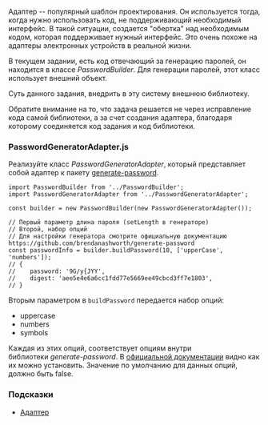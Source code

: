 Адаптер -- популярный шаблон проектирования. Он используется тогда, когда нужно использовать код, не поддерживающий необходимый интерфейс. В такой ситуации, создается "обертка" над необходимым кодом, которая поддерживает нужный интерфейс. Это очень похоже на адаптеры электронных устройств в реальной жизни.

В текущем задании, есть код отвечающий за генерацию паролей, он находится в классе *PasswordBuilder*. Для генерации паролей, этот класс использует внешний объект.

Суть данного задания, внедрить в эту систему внешнюю библиотеку.

Обратите внимание на то, что задача решается не через исправление кода самой библиотеки, а за счет создания адаптера, благодаря которому соединяется код задания и код библиотеки.

### PasswordGeneratorAdapter.js

Реализуйте класс *PasswordGeneratorAdapter*, который представляет собой адаптер к пакету [generate-password](https://github.com/brendanashworth/generate-password).

```
import PasswordBuilder from '../PasswordBuilder';
import PasswordGeneratorAdapter from '../PasswordGeneratorAdapter';

const builder = new PasswordBuilder(new PasswordGeneratorAdapter());

// Первый параметр длина пароля (setLength в генераторе)
// Второй, набор опций
// Для настройки генератора смотрите официальную документацию https://github.com/brendanashworth/generate-password
const passwordInfo = builder.buildPassword(10, ['upperCase', 'numbers']);
// {
//    password: '9G/y{JYY',
//    digest: 'aee5e4e6a6cc1fdd77e5669ee49cbcd3ff7e1803',
// }

```

Вторым параметром в `buildPassword` передается набор опций:

-   uppercase
-   numbers
-   symbols

Каждая из этих опций, соответствует опциям внутри библиотеки *generate-password*. В [официальной документации](https://github.com/brendanashworth/generate-password#usage) видно как их можно установить. Значение по умолчанию для данных опций, должно быть false.

### Подсказки

-   [Адаптер](https://ru.wikipedia.org/wiki/%D0%90%D0%B4%D0%B0%D0%BF%D1%82%D0%B5%D1%80_(%D1%88%D0%B0%D0%B1%D0%BB%D0%BE%D0%BD_%D0%BF%D1%80%D0%BE%D0%B5%D0%BA%D1%82%D0%B8%D1%80%D0%BE%D0%B2%D0%B0%D0%BD%D0%B8%D1%8F))